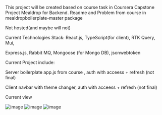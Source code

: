 


This project will be created based on course task in Coursera Capstone Project Mealdrop for Backend. Readme and Problem from course in mealdropboilerplate-master package

Not hosted(and maybe will not)



Current Technologies Stack: 
React.js, TypeScript(for client), RTK Query, Mui,

Express.js, Rabbit MQ, Mongoose (for Mongo DB), jsonwebtoken

Current Project include:

Server
    boilerplate app.js from course , auth with acceess + refresh (not final)

Client
     navbar with theme changer, auth with acceess + refresh (not final)
    
Current view

![image](https://user-images.githubusercontent.com/45923857/179207959-90720472-a204-4225-aad6-6cbdbb9f540d.png)
![image](https://user-images.githubusercontent.com/45923857/179207920-e73fea41-720a-47b3-9da8-479561a620e6.png)
![image](https://user-images.githubusercontent.com/45923857/179208064-9f543ee6-4d0c-48ac-a5dd-1675d68c8ea2.png)



